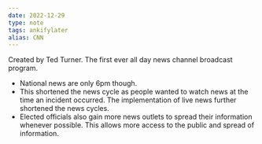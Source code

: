 ```yaml
---
date: 2022-12-29
type: note
tags: ankifylater
alias: CNN
---
```


Created by Ted Turner. The first ever all day news channel broadcast program.
- National news are only 6pm though.
- This shortened the news cycle as people wanted to watch news at the time an incident occurred. The implementation of live news further shortened the news cycles.
- Elected officials also gain more news outlets to spread their information whenever possible. This allows more access to the public and spread of information.
